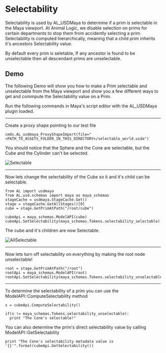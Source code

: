 # Selectability 
Selectability is used by AL_USDMaya to determine if a prim is selectable in the Maya viewport. At Animal Logic, we disable selection on prims for certain departments to stop them from accidently selecting a prim. Selectability is computed hierarchically, meaning that a child prim inherits it's ancestors Selectability value. 

By default every prim is seletable, If any ancestor is found to be unselectable then all descendant prims are unselectable.


## Demo
The following Demo will show you how to make a Prim selectable and unselectable from the Maya viewport and show you a few different ways to get and commpute the Selectability value on a Prim.
 
Run the following commands in Maya's script editor with the AL_USDMaya plugin loaded.


***

Create a proxy shape pointing to our test file
```
cmds.AL_usdmaya_ProxyShapeImport(file="<PATH_TO_ASSETS_FOLDER_IN_THIS_DIRECTORY>/selectable_world.usda")
```

You should notice that the Sphere and the Cone are selectable, but the Cube and the Cylinder can't be selected.

![Selectable](SelectablePrims.png)

***

Now lets change the selectability of the Cube so it and it's child can be selectable.

```
from AL import usdmaya
from AL.usd.schemas import maya as maya_schemas
stageCache = usdmaya.StageCache.Get()
stage = stageCache.GetAllStages()[0]
cube = stage.GetPrimAtPath("/root/cube")

cubeApi = maya_schemas.ModelAPI(cube)
cubeApi.SetSelectability(maya_schemas.Tokens.selectability_selectable)
```
The cube and it's children are now Selectable.

![AllSelectable](AllSelectable.png)

***

Now lets turn off selectability on everything by making the root node unselectable!
```
root = stage.GetPrimAtPath("/root")
rootApi = maya_schemas.ModelAPI(root)
rootApi.SetSelectability(maya_schemas.Tokens.selectability_unselectable)
```

***

To determine the selectability of a prim you can use the ModelAPI::ComputeSelectability method

```
s = cubeApi.ComputeSelectability()

if(s != maya_schemas.Tokens.selectability_unselectable):
  print "The Cone's selectable!"
```

You can also determine the prim's direct selectability value by calling ModelAPI::GetSelectability
```
print "The Cone's selectability metadata value is '{}'".format(cubeApi.GetSelectability())
```
